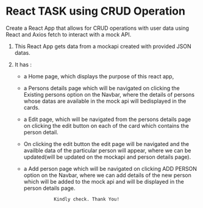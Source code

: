 # React TASK using CRUD Operation

Create a React App that allows for CRUD operations with user data using React and Axios fetch to interact with a mock API.

1. This React App gets data from a mockapi created with provided JSON datas.

2. It has :

   - a Home page, which displays the purpose of this react app,  
  
   - a Persons details page which will be navigated on clicking the Existing persons option on the Navbar, where the details of persons whose datas are available in the mock api will bedisplayed in the cards.
    
   - a Edit page, which will be navigated from the persons details page on clicking the edit button on each of the card which contains the person detail. 
  
   - On clicking the edit button the edit page will be navigated and the availble data of the particular person will appear, where we can be updated(will be updated on the mockapi and person details page).
  
   - a Add person page which will be navigated on clicking ADD PERSON option on the Navbar, where we can add details of the new person which will be added to the mock api and will be displayed in the person details page.
  
  
                    Kindly check. Thank You!